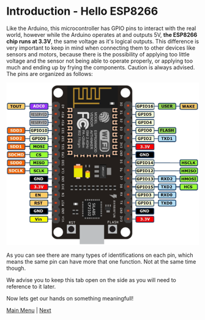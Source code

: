 # Introduction - Hello ESP8266

Like the Arduino, this microcontroller has GPIO pins to interact with the real world, however while the Arduino operates at and outputs 5V, <strong>the ESP8266 chip runs at 3.3V</strong>, the same voltage as it's logical outputs. This difference is very important to keep in mind when connecting them to other devices like sensors and motors, because there is the possibility of applying too little voltage and the sensor not being able to operate properly, or applying too much and ending up by frying the components. Caution is always advised. The pins are organized as follows:

![ESP8266 pinout](./images/esp8266.png)

As you can see there are many types of identifications on each pin, which means the same pin can have more that one function. Not at the same time though.

We advise you to keep this tab open on the side as you will need to reference to it later.

Now lets get our hands on something meaningfull!

[Main Menu](../readme.md) | [Next](./helloworld.md)

